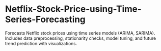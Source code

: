 # Netflix-Stock-Price-using-Time-Series-Forecasting
Forecasts Netflix stock prices using time series models (ARIMA, SARIMA). Includes data preprocessing, stationarity checks, model tuning, and future trend prediction with visualizations.
